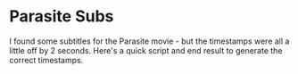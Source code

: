 # Parasite Subs

I found some subtitles for the Parasite movie - but the timestamps were all a little off by 2 seconds. Here's a quick script and end result to generate the correct timestamps.
